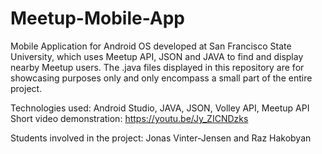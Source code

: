 # Meetup-Mobile-App
Mobile Application for Android OS developed at San Francisco State University, which uses Meetup API, JSON and JAVA to find and display nearby Meetup users. The .java files displayed in this repository are for showcasing purposes only and only encompass a small part of the entire project. 

Technologies used: Android Studio, JAVA, JSON, Volley API, Meetup API
Short video demonstration: https://youtu.be/Jy_ZICNDzks

Students involved in the project: Jonas Vinter-Jensen and Raz Hakobyan

